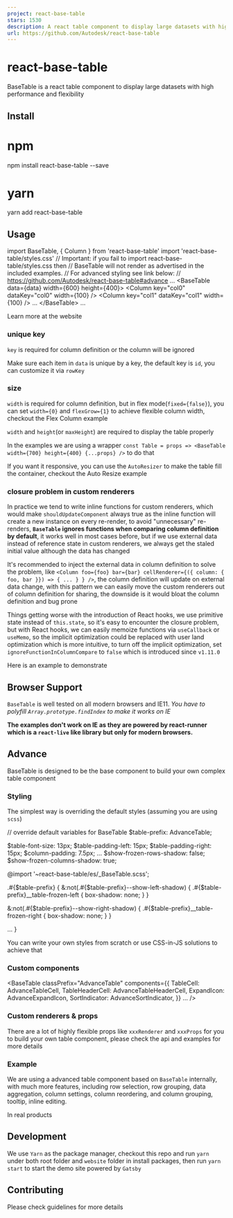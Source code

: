 ```yaml
---
project: react-base-table
stars: 1530
description: A react table component to display large datasets with high performance and flexibility
url: https://github.com/Autodesk/react-base-table
---
```


react-base-table
================

BaseTable is a react table component to display large datasets with high performance and flexibility

Install
-------

# npm
npm install react-base-table --save

# yarn
yarn add react-base-table

Usage
-----

import BaseTable, { Column } from 'react-base-table'
import 'react-base-table/styles.css'
// Important: if you fail to import react-base-table/styles.css then 
// BaseTable will not render as advertised in the included examples.
// For advanced styling see link below:
// https://github.com/Autodesk/react-base-table#advance
 ...
<BaseTable data\={data} width\={600} height\={400}\>
  <Column key\="col0" dataKey\="col0" width\={100} />
  <Column key\="col1" dataKey\="col1" width\={100} />
  ...
</BaseTable\>
...

Learn more at the website

### unique key

`key` is required for column definition or the column will be ignored

Make sure each item in `data` is unique by a key, the default key is `id`, you can customize it via `rowKey`

### size

`width` is required for column definition, but in flex mode(`fixed={false}`), you can set `width={0}` and `flexGrow={1}` to achieve flexible column width, checkout the Flex Column example

`width` and `height`(or `maxHeight`) are required to display the table properly

In the examples we are using a wrapper `const Table = props => <BaseTable width={700} height={400} {...props} />` to do that

If you want it responsive, you can use the `AutoResizer` to make the table fill the container, checkout the Auto Resize example

### closure problem in custom renderers

In practice we tend to write inline functions for custom renderers, which would make `shouldUpdateComponent` always true as the inline function will create a new instance on every re-render, to avoid "unnecessary" re-renders, **`BaseTable` ignores functions when comparing column definition by default**, it works well in most cases before, but if we use external data instead of reference state in custom renderers, we always get the staled initial value although the data has changed

It's recommended to inject the external data in column definition to solve the problem, like `<Column foo={foo} bar={bar} cellRenderer={({ column: { foo, bar }}) => { ... } } />`, the column definition will update on external data change, with this pattern we can easily move the custom renderers out of column definition for sharing, the downside is it would bloat the column definition and bug prone

Things getting worse with the introduction of React hooks, we use primitive state instead of `this.state`, so it's easy to encounter the closure problem, but with React hooks, we can easily memoize functions via `useCallback` or `useMemo`, so the implicit optimization could be replaced with user land optimization which is more intuitive, to turn off the implicit optimization, set `ignoreFunctionInColumnCompare` to `false` which is introduced since `v1.11.0`

Here is an example to demonstrate

Browser Support
---------------

`BaseTable` is well tested on all modern browsers and IE11. _You have to polyfill `Array.prototype.findIndex` to make it works on IE_

**The examples don't work on IE as they are powered by react-runner which is a `react-live` like library but only for modern browsers.**

Advance
-------

BaseTable is designed to be the base component to build your own complex table component

### Styling

The simplest way is overriding the default styles (assuming you are using `scss`)

// override default variables for BaseTable
$table-prefix: AdvanceTable;

$table-font-size: 13px;
$table-padding-left: 15px;
$table-padding-right: 15px;
$column-padding: 7.5px;
...
$show-frozen-rows-shadow: false;
$show-frozen-columns-shadow: true;

@import '~react-base-table/es/\_BaseTable.scss';

.#{$table-prefix} {
  &:not(.#{$table-prefix}--show-left-shadow) {
    .#{$table-prefix}\_\_table-frozen-left {
      box-shadow: none;
    }
  }

  &:not(.#{$table-prefix}--show-right-shadow) {
    .#{$table-prefix}\_\_table-frozen-right {
      box-shadow: none;
    }
  }

  ...
}

You can write your own styles from scratch or use CSS-in-JS solutions to achieve that

### Custom components

<BaseTable
  classPrefix\="AdvanceTable"
  components\={{
    TableCell: AdvanceTableCell,
    TableHeaderCell: AdvanceTableHeaderCell,
    ExpandIcon: AdvanceExpandIcon,
    SortIndicator: AdvanceSortIndicator,
  }}
  ...
/\>

### Custom renderers & props

There are a lot of highly flexible props like `xxxRenderer` and `xxxProps` for you to build your own table component, please check the api and examples for more details

### Example

We are using a advanced table component based on `BaseTable` internally, with much more features, including row selection, row grouping, data aggregation, column settings, column reordering, and column grouping, tooltip, inline editing.

In real products

Development
-----------

We use `Yarn` as the package manager, checkout this repo and run `yarn` under both root folder and `website` folder in install packages, then run `yarn start` to start the demo site powered by `Gatsby`

Contributing
------------

Please check guidelines for more details
